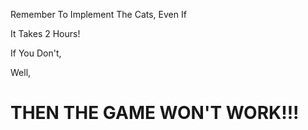 Remember To Implement The Cats, Even If

It Takes 2 Hours!

If You Don't,

Well,

THEN THE GAME WON'T WORK!!!
===============================
